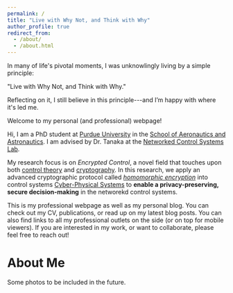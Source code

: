 ```yaml
---
permalink: /
title: "Live with Why Not, and Think with Why"
author_profile: true
redirect_from: 
  - /about/
  - /about.html
---
```


In many of life's pivotal moments, I was unknowlingly living by a simple principle: 

  "Live with Why Not, and Think with Why."

Reflecting on it, I still believe in this principle---and I’m happy with where it's led me.

Welcome to my personal (and professional) webpage!

Hi, I am a PhD student at [Purdue University](https://www.purdue.edu/) in the [School of Aeronautics and Astronautics](https://engineering.purdue.edu/AAE). I am advised by Dr. Tanaka at the [Networked Control Systems Lab](https://networked-control-systems-lab.github.io/).

My research focus is on <em>Encrypted Control</em>, a novel field that touches upon both [control theory](https://en.wikipedia.org/wiki/Control_theory) and [cryptography](https://en.wikipedia.org/wiki/Cryptography). In this research, we apply an advanced cryptographic protocol called <em>[homomorphic encryption](https://en.wikipedia.org/wiki/Homomorphic_encryption)</em> into control systems [Cyber-Physical Systems](https://www.nsf.gov/funding/opportunities/cps-cyber-physical-systems) to **enable a privacy-preserving, secure decision-making** in the networekd control systems.

This is my professional webpage as well as my personal blog.
You can check out my CV, publications, or read up on my latest blog posts.
You can also find links to all my professional outlets on the side (or on top for mobile viewers).
If you are interested in my work, or want to collaborate, please feel free to reach out!

About Me
======
Some photos to be included in the future.

<!-- 
<div id="slideshow" style="position: relative; width: 300px; height: 250px; overflow: hidden; margin-bottom: 20px;">
  <div class="slide" style="position: absolute; width: 100%; height: 100%;">
    <a href="/images/bio-photo.jpg" target="_blank">
      <img src="/images/bio-photo.jpg" alt="Photo 1" style="width: 100%; height: 200px; object-fit: cover;">
    </a>
    <div style="text-align: center; font-size: 14px;">Me at the lab</div>
  </div>
  <div class="slide" style="position: absolute; width: 100%; height: 100%;">
    <a href="/images/bio-photo-2.jpg" target="_blank">
      <img src="/images/bio-photo-2.jpg" alt="Photo 2" style="width: 100%; height: 200px; object-fit: cover;">
    </a>
    <div style="text-align: center; font-size: 14px;">Field trip with my team</div>
  </div>
  <div class="slide" style="position: absolute; width: 100%; height: 100%;">
    <a href="/images/3953273590_704e3899d5_m.jpg" target="_blank">
      <img src="/images/3953273590_704e3899d5_m.jpg" alt="Photo 3" style="width: 100%; height: 200px; object-fit: cover;">
    </a>
    <div style="text-align: center; font-size: 14px;">My favorite conference moment</div>
  </div>
</div>

<script>
  let slideIndex = 0;
  const slides = document.querySelectorAll('.slide');
  slides.forEach((el, i) => el.style.opacity = i === 0 ? '1' : '0');

  setInterval(() => {
    slides[slideIndex].style.opacity = '0';
    slideIndex = (slideIndex + 1) % slides.length;
    slides[slideIndex].style.opacity = '1';
  }, 3500);
</script>


Click on any image to view it full size.

<div style="display: grid; grid-template-columns: repeat(auto-fill, minmax(150px, 1fr)); gap: 10px;">
  <figure style="margin: 0; text-align: center;">
    <a href="/images/bio-photo.jpg" target="_blank">
      <img src="/images/bio-photo.jpg" alt="Photo 1" style="width: 100%; height: 150px; object-fit: cover;">
    </a>
    <figcaption style="font-size: 14px;">Me at the lab</figcaption>
  </figure>
  
  <figure style="margin: 0; text-align: center;">
    <a href="/images/bio-photo-2.jpg" target="_blank">
      <img src="/images/bio-photo-2.jpg" alt="Photo 2" style="width: 100%; height: 150px; object-fit: cover;">
    </a>
    <figcaption style="font-size: 14px;">Field trip with my team</figcaption>
  </figure>
  
  <figure style="margin: 0; text-align: center;">
    <a href="/images/3953273590_704e3899d5_m.jpg" target="_blank">
      <img src="/images/3953273590_704e3899d5_m.jpg" alt="Photo 3" style="width: 100%; height: 150px; object-fit: cover;">
    </a>
    <figcaption style="font-size: 14px;">My favorite conference moment</figcaption>
  </figure>
</div> -->
